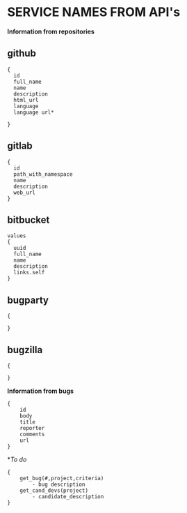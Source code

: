 # SERVICE NAMES FROM API's

**Information from repositories**

## github

    {
      id
      full_name
      name
      description
      html_url
      language
      language url*
      
    }

## gitlab

    {
      id
      path_with_namespace
      name
      description
      web_url
    }

## bitbucket

    values
    {
      uuid
      full_name
      name
      description
      links.self
    }

## bugparty

    {
        
    }


## bugzilla 

    {
    
    }


**Information from bugs**

    {
        id
        body
        title
        reporter
        comments
        url
    }
    
 **To do*
 
    {
        get_bug(#,project,criteria)
            - bug description
        get_cand_devs(project)
            - candidate_description                
    }
 